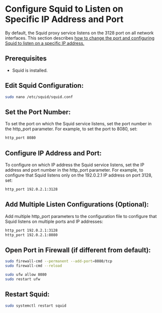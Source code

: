 # Configure Squid to Listen on Specific IP Address and Port

By default, the Squid proxy service listens on the 3128 port on all network interfaces. This section describes [how to change the port and configuring Squid to listen on a specific IP address.](https://access.redhat.com/documentation/en-us/red_hat_enterprise_linux/7/html/networking_guide/configuring-the-squid-service-to-listen-on-a-specific-port-or-ip-address#:~:text=By%20default%2C%20the%20Squid%20proxy,port%20on%20all%20network%20interfaces.)

## Prerequisites
+ Squid is installed.

## Edit Squid Configuration:

```bash
sudo nano /etc/squid/squid.conf
```

## Set the Port Number:

To set the port on which the Squid service listens, set the port number in the http_port parameter. For example, to set the port to 8080, set:

```bash
http_port 8080
```

## Configure IP Address and Port:

To configure on which IP address the Squid service listens, set the IP address and port number in the http_port parameter. For example, to configure that Squid listens only on the 192.0.2.1 IP address on port 3128, set:

```bash
http_port 192.0.2.1:3128
```
## Add Multiple Listen Configurations (Optional):

Add multiple http_port parameters to the configuration file to configure that Squid listens on multiple ports and IP addresses:

```bash
http_port 192.0.2.1:3128
http_port 192.0.2.1:8080
```

## Open Port in Firewall (if different from default):

```bash
sudo firewall-cmd --permanent --add-port=8080/tcp
sudo firewall-cmd --reload

sudo ufw allow 8080
sudo restart ufw
```

## Restart Squid:

```bash
sudo systemctl restart squid
``````